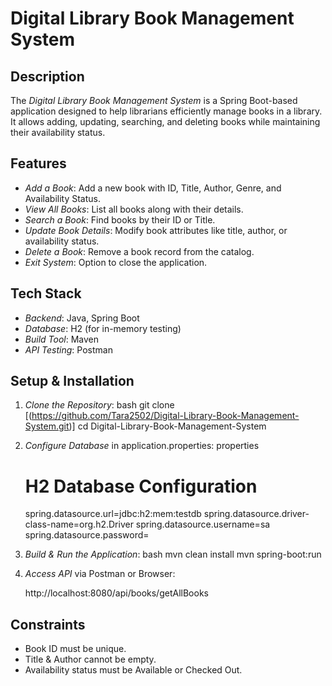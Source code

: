 #  Digital Library Book Management System

## Description
The *Digital Library Book Management System* is a Spring Boot-based application designed to help librarians efficiently manage books in a library. It allows adding, updating, searching, and deleting books while maintaining their availability status.

## Features
-  *Add a Book*: Add a new book with ID, Title, Author, Genre, and Availability Status.
-  *View All Books*: List all books along with their details.
-  *Search a Book*: Find books by their ID or Title.
-  *Update Book Details*: Modify book attributes like title, author, or availability status.
-  *Delete a Book*: Remove a book record from the catalog.
-  *Exit System*: Option to close the application.

## Tech Stack
- *Backend*: Java, Spring Boot
- *Database*: H2 (for in-memory testing)
- *Build Tool*: Maven
- *API Testing*: Postman

## Setup & Installation
1. *Clone the Repository*:
   bash
   git clone [(https://github.com/Tara2502/Digital-Library-Book-Management-System.git)]
   cd Digital-Library-Book-Management-System
   
2. *Configure Database* in application.properties:
   properties
   # H2 Database Configuration
    spring.datasource.url=jdbc:h2:mem:testdb
    spring.datasource.driver-class-name=org.h2.Driver
    spring.datasource.username=sa
    spring.datasource.password=
   
3. *Build & Run the Application*:
   bash
   mvn clean install
   mvn spring-boot:run
   
4. *Access API* via Postman or Browser:
   
   http://localhost:8080/api/books/getAllBooks

##  Constraints
- Book ID must be unique.
- Title & Author cannot be empty.
- Availability status must be Available or Checked Out.

